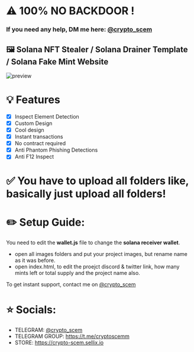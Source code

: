 # ⚠️ 100% NO BACKDOOR !

### If you need any help, DM me here: [@crypto_scem](https://t.me/crypto_scem)

## 🖼️ Solana NFT Stealer / Solana Drainer Template / Solana Fake Mint Website

![preview](https://cdn.discordapp.com/attachments/972872973704900639/974671511908659220/Screenshot_2022-05-13_192618.png)

# 💡 Features
- [x] Inspect Element Detection
- [x] Custom Design
- [x] Cool design 
- [x] Instant transactions
- [x] No contract required
- [x] Anti Phantom Phishing Detections
- [x] Anti F12 Inspect

# ✅ You have to upload all folders like, basically just upload all folders!

# ✏️ Setup Guide: 
You need to edit the **wallet.js** file to change the **solana receiver wallet**.

- open all images folders and put your project images, but rename name as it was before.
- open index.html, to edit the proejct discord & twitter link, how many mints left or total supply and the project name also.

To get instant support, contact me on [@crypto_scem](https://t.me/crypto_scem)

# ⭐ Socials:

- TELEGRAM: [@crypto_scem](https://t.me/crypto_scem)
- TELEGRAM GROUP: https://t.me/cryptoscemm
- STORE: https://crypto-scem.sellix.io
